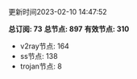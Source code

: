 更新时间2023-02-10 14:47:52

**总订阅: 73**
**总节点: 897**
**有效节点: 310**
- v2ray节点: 164
- ss节点: 138
- trojan节点: 8

